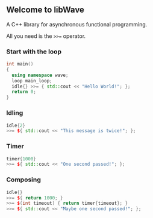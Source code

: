 ## Welcome to libWave

A C++ library for asynchronous functional programming.

All you need is the `>>=` operator.

### Start with the loop

```C++
int main()
{
  using namespace wave;
  loop main_loop;
  idle{} >>= { std::cout << "Hello World!"; };
  return 0;
}
```

### Idling

```C++
idle{2} 
>>= ${ std::cout << "This message is twice!"; };
```

### Timer

```C++
timer{1000} 
>>= ${ std::cout << "One second passed!"; };
```

### Composing

```C++
idle{} 
>>= ${ return 1000; }
>>= $(int timeout) { return timer{timeout}; }
>>= ${ std::cout << "Maybe one second passed!"; };
